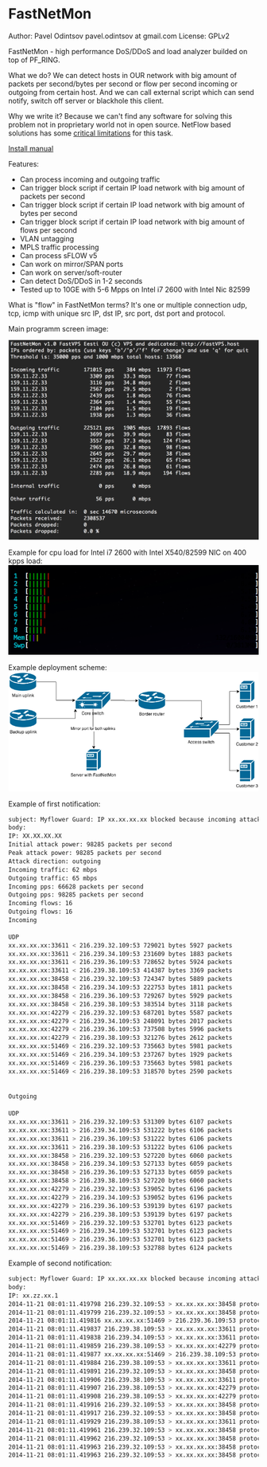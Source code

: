 FastNetMon
===========
Author: Pavel Odintsov pavel.odintsov at gmail.com
License: GPLv2

FastNetMon - high performance DoS/DDoS and load analyzer builded on top of PF_RING.

What we do? We can detect hosts in OUR network with big amount of packets per second/bytes per second or flow per second incoming or outgoing from certain host. And we can call external script which can send notify, switch off server or blackhole this client.

Why we write it? Because we can't find any software for solving this problem not in proprietary world not in open source. NetFlow based solutions has some [critical limitations](NETFLOW_DISADVANTAGES.md) for this task.

[Install manual](INSTALL.md)

Features:
- Can process incoming and outgoing traffic
- Can trigger block script if certain IP load network with big amount of packets per second
- Can trigger block script if certain IP load network with big amount of bytes per second
- Can trigger block script if certain IP load network with big amount of flows per second
- VLAN untagging
- MPLS traffic processing
- Can process sFLOW v5
- Can work on mirror/SPAN ports
- Can work on server/soft-router
- Can detect DoS/DDoS in 1-2 seconds
- Tested up to 10GE with 5-6 Mpps on Intel i7 2600 with Intel Nic 82599

What is "flow" in FastNetMon terms? It's one or multiple connection udp, tcp, icmp with unique src IP, dst IP, src port, dst port and protocol.

Main programm screen image:

![Main screen image](images/fastnetmon_screen.png)

Example for cpu load for Intel i7 2600 with Intel X540/82599 NIC on 400 kpps load:
![Cpu consumption](images/fastnetmon_stats.png)

Example deployment scheme:
![Network diagramm](images/network_map.png)

Example of first notification:
```bash
subject: Myflower Guard: IP xx.xx.xx.xx blocked because incoming attack with power 120613 pps
body:
IP: XX.XX.XX.XX
Initial attack power: 98285 packets per second
Peak attack power: 98285 packets per second
Attack direction: outgoing
Incoming traffic: 62 mbps
Outgoing traffic: 65 mbps
Incoming pps: 66628 packets per second
Outgoing pps: 98285 packets per second
Incoming flows: 16
Outgoing flows: 16
Incoming

UDP
xx.xx.xx.xx:33611 < 216.239.32.109:53 729021 bytes 5927 packets
xx.xx.xx.xx:33611 < 216.239.34.109:53 231609 bytes 1883 packets
xx.xx.xx.xx:33611 < 216.239.36.109:53 728652 bytes 5924 packets
xx.xx.xx.xx:33611 < 216.239.38.109:53 414387 bytes 3369 packets
xx.xx.xx.xx:38458 < 216.239.32.109:53 724347 bytes 5889 packets
xx.xx.xx.xx:38458 < 216.239.34.109:53 222753 bytes 1811 packets
xx.xx.xx.xx:38458 < 216.239.36.109:53 729267 bytes 5929 packets
xx.xx.xx.xx:38458 < 216.239.38.109:53 383514 bytes 3118 packets
xx.xx.xx.xx:42279 < 216.239.32.109:53 687201 bytes 5587 packets
xx.xx.xx.xx:42279 < 216.239.34.109:53 248091 bytes 2017 packets
xx.xx.xx.xx:42279 < 216.239.36.109:53 737508 bytes 5996 packets
xx.xx.xx.xx:42279 < 216.239.38.109:53 321276 bytes 2612 packets
xx.xx.xx.xx:51469 < 216.239.32.109:53 735663 bytes 5981 packets
xx.xx.xx.xx:51469 < 216.239.34.109:53 237267 bytes 1929 packets
xx.xx.xx.xx:51469 < 216.239.36.109:53 735663 bytes 5981 packets
xx.xx.xx.xx:51469 < 216.239.38.109:53 318570 bytes 2590 packets


Outgoing

UDP
xx.xx.xx.xx:33611 > 216.239.32.109:53 531309 bytes 6107 packets
xx.xx.xx.xx:33611 > 216.239.34.109:53 531222 bytes 6106 packets
xx.xx.xx.xx:33611 > 216.239.36.109:53 531222 bytes 6106 packets
xx.xx.xx.xx:33611 > 216.239.38.109:53 531222 bytes 6106 packets
xx.xx.xx.xx:38458 > 216.239.32.109:53 527220 bytes 6060 packets
xx.xx.xx.xx:38458 > 216.239.34.109:53 527133 bytes 6059 packets
xx.xx.xx.xx:38458 > 216.239.36.109:53 527133 bytes 6059 packets
xx.xx.xx.xx:38458 > 216.239.38.109:53 527220 bytes 6060 packets
xx.xx.xx.xx:42279 > 216.239.32.109:53 539052 bytes 6196 packets
xx.xx.xx.xx:42279 > 216.239.34.109:53 539052 bytes 6196 packets
xx.xx.xx.xx:42279 > 216.239.36.109:53 539139 bytes 6197 packets
xx.xx.xx.xx:42279 > 216.239.38.109:53 539139 bytes 6197 packets
xx.xx.xx.xx:51469 > 216.239.32.109:53 532701 bytes 6123 packets
xx.xx.xx.xx:51469 > 216.239.34.109:53 532701 bytes 6123 packets
xx.xx.xx.xx:51469 > 216.239.36.109:53 532701 bytes 6123 packets
xx.xx.xx.xx:51469 > 216.239.38.109:53 532788 bytes 6124 packets
```

Example of second notification:
```bash
subject: Myflower Guard: IP xx.xx.xx.xx blocked because incoming attack with power 120613 pps
body:
IP: xx.zz.xx.1
2014-11-21 08:01:11.419798 216.239.32.109:53 > xx.xx.xx.xx:38458 protocol: udp flags:  size: 123 bytes
2014-11-21 08:01:11.419799 216.239.32.109:53 > xx.xx.xx.xx:38458 protocol: udp flags:  size: 123 bytes
2014-11-21 08:01:11.419816 xx.xx.xx.xx:51469 > 216.239.36.109:53 protocol: udp flags:  size: 87 bytes
2014-11-21 08:01:11.419837 216.239.38.109:53 > xx.xx.xx.xx:33611 protocol: udp flags:  size: 123 bytes
2014-11-21 08:01:11.419838 216.239.34.109:53 > xx.xx.xx.xx:33611 protocol: udp flags:  size: 123 bytes
2014-11-21 08:01:11.419859 216.239.38.109:53 > xx.xx.xx.xx:42279 protocol: udp flags:  size: 123 bytes
2014-11-21 08:01:11.419877 xx.xx.xx.xx:51469 > 216.239.38.109:53 protocol: udp flags:  size: 87 bytes
2014-11-21 08:01:11.419884 216.239.38.109:53 > xx.xx.xx.xx:33611 protocol: udp flags:  size: 123 bytes
2014-11-21 08:01:11.419891 216.239.32.109:53 > xx.xx.xx.xx:38458 protocol: udp flags:  size: 123 bytes
2014-11-21 08:01:11.419906 216.239.38.109:53 > xx.xx.xx.xx:33611 protocol: udp flags:  size: 123 bytes
2014-11-21 08:01:11.419907 216.239.38.109:53 > xx.xx.xx.xx:42279 protocol: udp flags:  size: 123 bytes
2014-11-21 08:01:11.419908 216.239.38.109:53 > xx.xx.xx.xx:42279 protocol: udp flags:  size: 123 bytes
2014-11-21 08:01:11.419916 216.239.32.109:53 > xx.xx.xx.xx:38458 protocol: udp flags:  size: 123 bytes
2014-11-21 08:01:11.419917 216.239.32.109:53 > xx.xx.xx.xx:38458 protocol: udp flags:  size: 123 bytes
2014-11-21 08:01:11.419929 216.239.38.109:53 > xx.xx.xx.xx:33611 protocol: udp flags:  size: 123 bytes
2014-11-21 08:01:11.419961 216.239.32.109:53 > xx.xx.xx.xx:38458 protocol: udp flags:  size: 123 bytes
2014-11-21 08:01:11.419962 216.239.32.109:53 > xx.xx.xx.xx:38458 protocol: udp flags:  size: 123 bytes
2014-11-21 08:01:11.419963 216.239.32.109:53 > xx.xx.xx.xx:38458 protocol: udp flags:  size: 123 bytes
2014-11-21 08:01:11.419963 216.239.32.109:53 > xx.xx.xx.xx:38458 protocol: udp flags:  size: 123 bytes
```
